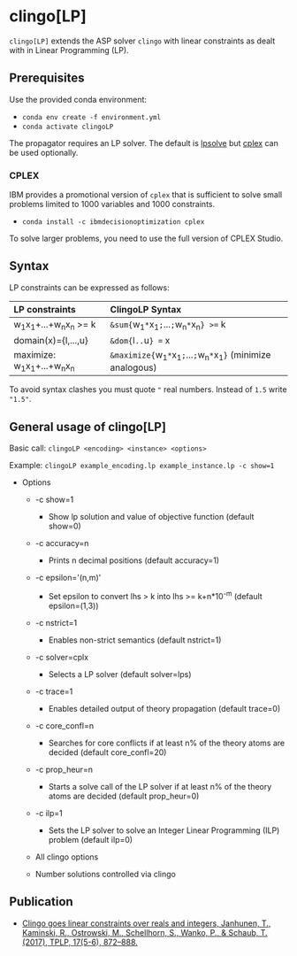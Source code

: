 # clingo[LP]  

`clingo[LP]` extends the ASP solver `clingo` with linear constraints as dealt with in Linear Programming (LP).

## Prerequisites

Use the provided conda environment:

+ `conda env create -f environment.yml`
+ `conda activate clingoLP`

The propagator requires an LP solver. The default is [lpsolve](https://sourceforge.net/projects/lpsolve/) but [cplex](https://www.ibm.com/support/knowledgecenter/SSSA5P_12.7.0/ilog.odms.cplex.help/CPLEX/GettingStarted/topics/set_up/Python_setup.html) can be used optionally.

### CPLEX

IBM provides a promotional version of `cplex` that is sufficient to solve small problems limited to 1000 variables and 1000 constraints.

+ `conda install -c ibmdecisionoptimization cplex`

To solve larger problems, you need to use the full version of CPLEX Studio.

## Syntax

LP constraints can be expressed as follows:

|LP constraints | ClingoLP Syntax|
|:--------------|:---------------|
|w<sub>1</sub>x<sub>1</sub>+...+w<sub>n</sub>x<sub>n</sub> >= k | `&sum{`w<sub>1</sub>`*`x<sub>1</sub>`;`...`;`w<sub>n</sub>`*`x<sub>n</sub>`} >=` k |
| domain(x)={l,...,u} | `&dom{`l`..`u`} =` x
| maximize: w<sub>1</sub>x<sub>1</sub>+...+w<sub>n</sub>x<sub>n</sub> | `&maximize{`w<sub>1</sub>`*`x<sub>1</sub>`;`...`;`w<sub>n</sub>`*`x<sub>1</sub>`}` (minimize analogous)

To avoid syntax clashes you must quote `"` real numbers. Instead of `1.5` write `"1.5"`.

## General usage of clingo[LP]

Basic call:
`clingoLP <encoding> <instance> <options>`

Example:
`clingoLP example_encoding.lp example_instance.lp -c show=1`

+ Options
  + -c show=1
    + Show lp solution and value of objective function (default show=0)
  + -c accuracy=n
    + Prints n decimal positions (default accuracy=1)
  + -c epsilon='(n,m)'
    + Set epsilon to convert lhs > k into lhs >= k+n*10<sup>-m</sup> (default epsilon=(1,3))
  + -c nstrict=1
    + Enables non-strict semantics (default nstrict=1)
  + -c solver=cplx
    + Selects a LP solver (default solver=lps)
  + -c trace=1
    + Enables detailed output of theory propagation (default trace=0)
  + -c core_confl=n
    + Searches for core conflicts if at least n% of the theory atoms are decided (default core_confl=20)
  + -c prop_heur=n
    + Starts a solve call of the LP solver if at least n% of the theory atoms are decided (default prop_heur=0)
  + -c ilp=1
    + Sets the LP solver to solve an Integer Linear Programming (ILP) problem (default ilp=0)
  
  + All clingo options
  + Number solutions controlled via clingo
  
## Publication

- [Clingo goes linear constraints over reals and integers, Janhunen, T., Kaminski, R., Ostrowski, M., Schellhorn, S., Wanko, P., & Schaub, T. (2017),  TPLP, 17(5-6), 872–888.](https://www.cs.uni-potsdam.de/wv/publications/DBLP_journals/tplp/JanhunenKOSWS17.pdf)

